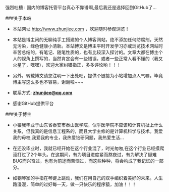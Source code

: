强烈吐槽 : 国内的博客托管平台真心不靠谱啊,最后我还是选择回到GitHub了...

###关于本站
- 本站网址 http://www.zhunjiee.com ，欢迎随时参观浏览！

- 本站是博主闲的无聊纯手工搭建的个人博客网站，绝不添加任何防腐剂，天然无污染，绿色健康小清新。本站博文是博主平时开发学习亦或浏览技术网站时辛苦总结的，有笔记、随笔性质的，也有比较深入探讨的。文章大都在博主个人的视角上撰写的，当然肯定会有一些错误，或者一些正常人看不懂的（我又火星了，嘿嘿），欢迎大家纠错指正，多多评论哟！！！

- 另外，转载博文请您注明一下出处吧，提供个链接为小站增加点人气嘛，毕竟博主写这么多也不容易，谢谢啦~~~

- 联系方式: **zhunjiee@qq.com**

- 感谢GitHub提供平台


###关于博主

- 小猿我毕业于山东省泰安市泰山医学院，似乎医学院不应该和计算机扯上什么关系，但我真的是信息工程系的，而且大学主修的是计算机科学与技术。我爱我的母校,我爱我的专业，我热爱钻研问题，我热爱生活...

- 在还没毕业时，我就已经开始在这个行业混了，时光匆匆,在这个行业已经摸爬滚打过了2个年头。在这期间，有为项目进度紧而熬夜过，有为解决了疑难BUG而兴奋过，也有为前途而苦恼过，而这些种种，将会构成了我记忆的一部分。

- 如钢琴家的手指在琴键上跳动，我们在用自己的双手编织着美好的未来。人生路漫漫，简单的过好每一天，做一只快乐的程序猿，加油！！！
